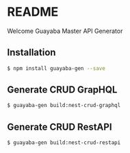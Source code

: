 # README #

Welcome Guayaba Master API Generator

## Installation

```sh
$ npm install guayaba-gen --save
```


## Generate CRUD GrapHQL

```sh
$ guayaba-gen build:nest-crud-graphql
```

## Generate CRUD RestAPI

```sh
$ guayaba-gen build:nest-crud-restapi
```
